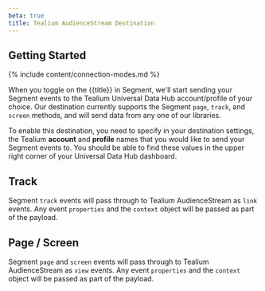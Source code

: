 ```yaml
---
beta: true
title: Tealium AudienceStream Destination
---
```


## Getting Started

{% include content/connection-modes.md %}

When you toggle on the {{title}} in Segment, we'll start sending your Segment events to the Tealium Universal Data Hub account/profile of your choice. Our destination currently supports the Segment `page`, `track`, and `screen` methods, and will send data from any one of our libraries.

To enable this destination, you need to specify in your destination settings, the Tealium **account** and **profile** names that you would like to send your Segment events to. You should be able to find these values in the upper right corner of your Universal Data Hub dashboard.

## Track

Segment `track` events will pass through to Tealium AudienceStream as `link` events. Any event `properties` and the `context` object will be passed as part of the payload.

## Page / Screen

Segment `page` and `screen` events will pass through to Tealium AudienceStream as `view` events. Any event `properties` and the `context` object will be passed as part of the payload.
